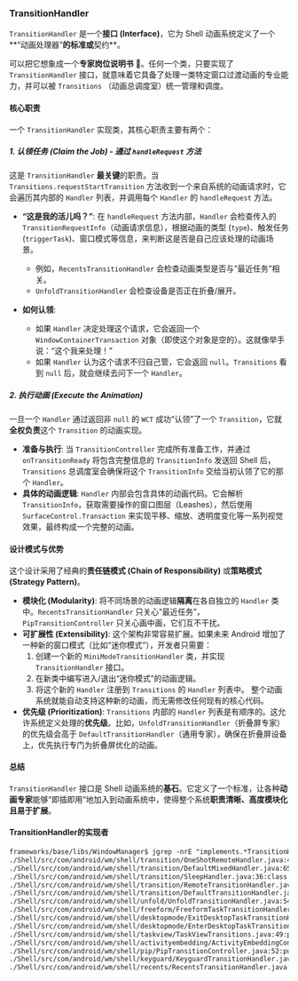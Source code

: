 
### TransitionHandler

`TransitionHandler` 是一个**接口 (Interface)**，它为 Shell 动画系统定义了一个**“动画处理器”**的标准或**契约**。

可以把它想象成一个**专家岗位说明书** 📜。任何一个类，只要实现了 `TransitionHandler` 接口，就意味着它具备了处理一类特定窗口过渡动画的专业能力，并可以被 `Transitions` （动画总调度室）统一管理和调度。

#### 核心职责

一个 `TransitionHandler` 实现类，其核心职责主要有两个：

##### 1. 认领任务 (Claim the Job) - 通过 `handleRequest` 方法

这是 `TransitionHandler` **最关键**的职责。当 `Transitions.requestStartTransition` 方法收到一个来自系统的动画请求时，它会遍历其内部的 `Handler` 列表，并调用每个 `Handler` 的 `handleRequest` 方法。

* **“这是我的活儿吗？”**: 在 `handleRequest` 方法内部，`Handler` 会检查传入的 `TransitionRequestInfo`（动画请求信息），根据动画的类型 (`type`)、触发任务 (`triggerTask`)、窗口模式等信息，来判断这是否是自己应该处理的动画场景。
    * 例如，`RecentsTransitionHandler` 会检查动画类型是否与“最近任务”相关。
    * `UnfoldTransitionHandler` 会检查设备是否正在折叠/展开。

* **如何认领**:
    * 如果 `Handler` 决定处理这个请求，它会返回一个 `WindowContainerTransaction` 对象（即使这个对象是空的）。这就像举手说：“这个我来处理！”
    * 如果 `Handler` 认为这个请求不归自己管，它会返回 `null`。`Transitions` 看到 `null` 后，就会继续去问下一个 `Handler`。

##### 2. 执行动画 (Execute the Animation)

一旦一个 `Handler` 通过返回非 `null` 的 `WCT` 成功“认领”了一个 `Transition`，它就**全权负责**这个 `Transition` 的动画实现。

* **准备与执行**: 当 `TransitionController` 完成所有准备工作，并通过 `onTransitionReady` 将包含完整信息的 `TransitionInfo` 发送回 Shell 后，`Transitions` 总调度室会确保将这个 `TransitionInfo` 交给当初认领了它的那个 `Handler`。
* **具体的动画逻辑**: `Handler` 内部会包含具体的动画代码。它会解析 `TransitionInfo`，获取需要操作的窗口图层（Leashes），然后使用 `SurfaceControl.Transaction` 来实现平移、缩放、透明度变化等一系列视觉效果，最终构成一个完整的动画。

#### 设计模式与优势

这个设计采用了经典的**责任链模式 (Chain of Responsibility)** 或**策略模式 (Strategy Pattern)**。

* **模块化 (Modularity)**: 将不同场景的动画逻辑**隔离**在各自独立的 `Handler` 类中。`RecentsTransitionHandler` 只关心“最近任务”，`PipTransitionController` 只关心画中画，它们互不干扰。
* **可扩展性 (Extensibility)**: 这个架构非常容易扩展。如果未来 Android 增加了一种新的窗口模式（比如“迷你模式”），开发者只需要：
    1.  创建一个新的 `MiniModeTransitionHandler` 类，并实现 `TransitionHandler` 接口。
    2.  在新类中编写进入/退出“迷你模式”的动画逻辑。
    3.  将这个新的 `Handler` 注册到 `Transitions` 的 `Handler` 列表中。
    整个动画系统就能自动支持这种新的动画，而无需修改任何现有的核心代码。
* **优先级 (Prioritization)**: `Transitions` 内部的 `Handler` 列表是有顺序的。这允许系统定义处理的**优先级**。比如，`UnfoldTransitionHandler`（折叠屏专家）的优先级会高于 `DefaultTransitionHandler`（通用专家），确保在折叠屏设备上，优先执行专门为折叠屏优化的动画。

#### 总结

`TransitionHandler` 接口是 Shell 动画系统的**基石**。它定义了一个标准，让各种**动画专家**能够“即插即用”地加入到动画系统中，使得整个系统**职责清晰、高度模块化且易于扩展**。

#### TransitionHandler的实现者

```txt
frameworks/base/libs/WindowManager$ jgrep -nrE "implements.*TransitionHandler"
./Shell/src/com/android/wm/shell/transition/OneShotRemoteHandler.java:40:public class OneShotRemoteHandler implements Transitions.TransitionHandler {
./Shell/src/com/android/wm/shell/transition/DefaultMixedHandler.java:65:public class DefaultMixedHandler implements Transitions.TransitionHandler,
./Shell/src/com/android/wm/shell/transition/SleepHandler.java:36:class SleepHandler implements Transitions.TransitionHandler {
./Shell/src/com/android/wm/shell/transition/RemoteTransitionHandler.java:50:public class RemoteTransitionHandler implements Transitions.TransitionHandler {
./Shell/src/com/android/wm/shell/transition/DefaultTransitionHandler.java:120:public class DefaultTransitionHandler implements Transitions.TransitionHandler {
./Shell/src/com/android/wm/shell/unfold/UnfoldTransitionHandler.java:54:public class UnfoldTransitionHandler implements TransitionHandler, UnfoldListener {
./Shell/src/com/android/wm/shell/freeform/FreeformTaskTransitionHandler.java:46:        implements Transitions.TransitionHandler, FreeformTaskTransitionStarter {
./Shell/src/com/android/wm/shell/desktopmode/ExitDesktopTaskTransitionHandler.java:53:public class ExitDesktopTaskTransitionHandler implements Transitions.TransitionHandler {
./Shell/src/com/android/wm/shell/desktopmode/EnterDesktopTaskTransitionHandler.java:49:public class EnterDesktopTaskTransitionHandler implements Transitions.TransitionHandler {
./Shell/src/com/android/wm/shell/taskview/TaskViewTransitions.java:49:public class TaskViewTransitions implements Transitions.TransitionHandler {
./Shell/src/com/android/wm/shell/activityembedding/ActivityEmbeddingController.java:49:public class ActivityEmbeddingController implements Transitions.TransitionHandler {
./Shell/src/com/android/wm/shell/pip/PipTransitionController.java:52:public abstract class PipTransitionController implements Transitions.TransitionHandler {
./Shell/src/com/android/wm/shell/keyguard/KeyguardTransitionHandler.java:58:public class KeyguardTransitionHandler implements Transitions.TransitionHandler {
./Shell/src/com/android/wm/shell/recents/RecentsTransitionHandler.java:67:public class RecentsTransitionHandler implements Transitions.TransitionHandler {
```